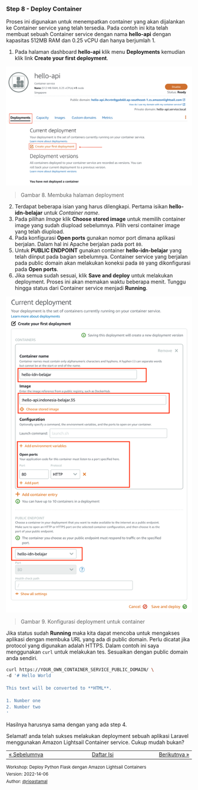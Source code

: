 
### <a name="step-8"></a>Step 8 - Deploy Container

Proses ini digunakan untuk menempatkan container yang akan dijalankan ke Container service yang telah tersedia. Pada contoh ini kita telah membuat sebuah Container service dengan nama **hello-api** dengan kapasitas 512MB RAM dan 0.25 vCPU dan hanya berjumlah 1.

1. Pada halaman dashboard **hello-api** klik menu **Deployments** kemudian klik link **Create your first deployment**.

[![Lightsail Create Deployment](https://raw.githubusercontent.com/rioastamal-examples/assets/main/workshop-amazon-lightsail-containers/lab-deploy-nodejs-app/images/lightsail-hello-api-deployments-menu.png)](https://raw.githubusercontent.com/rioastamal-examples/assets/main/workshop-amazon-lightsail-containers/lab-deploy-nodejs-app/images/lightsail-hello-api-deployments-menu.png)

> Gambar 8. Membuka halaman deployment

2. Terdapat beberapa isian yang harus dilengkapi. Pertama isikan **hello-idn-belajar** untuk _Container name_. 
3. Pada pilihan _Image_ klik **Choose stored image** untuk memilih container image yang sudah diupload sebelumnya. Pilih versi container image yang telah diupload.
4. Pada konfigurasi **Open ports** gunakan nomor port dimana aplikasi berjalan. Dalam hal ini Apache berjalan pada port `80`.
5. Untuk **PUBLIC ENDPOINT** gunakan container **hello-idn-belajar** yang telah diinput pada bagian sebelumnya. Container service yang berjalan pada public domain akan melakukan koneksi pada `80` yang dikonfigurasi pada **Open ports**.
6. Jika semua sudah sesuai, klik **Save and deploy** untuk melakukan deployment. Proses ini akan memakan waktu beberapa menit. Tunggu hingga status dari Container service menjadi **Running**.

[![Lightsail Configure Deployment](https://raw.githubusercontent.com/rioastamal-examples/assets/main/workshop-amazon-lightsail-containers/lab-laravel-app/images/lightsail-hello-api-configure-deployment.png)](https://raw.githubusercontent.com/rioastamal-examples/assets/main/workshop-amazon-lightsail-containers/lab-laravel-app/images/lightsail-hello-api-configure-deployment.png)

> Gambar 9. Konfigurasi deployment untuk container

Jika status sudah **Running** maka kita dapat mencoba untuk mengakses aplikasi dengan membuka URL yang ada di public domain. Perlu dicatat jika protocol yang digunakan adalah HTTPS. Dalam contoh ini saya menggunakan `curl` untuk melakukan tes. Sesuaikan dengan public domain anda sendiri.

```sh
curl https://YOUR_OWN_CONTAINER_SERVICE_PUBLIC_DOMAIN/ \ 
-d '# Hello World

This text will be converted to **HTML**.

1. Number one
2. Number two
'
```

Hasilnya harusnya sama dengan yang ada step 4.

Selamat! anda telah sukses melakukan deployment sebuah aplikasi Laravel menggunakan Amazon Lightsail Container service. Cukup mudah bukan?


<table border="0" style="width: 100%; display: table;"><tr><td><a href="STEP-7.md">&laquo; Sebelumnya</td><td align="center"><a href="README.md">Daftar Isi</a></td><td align="right"><a href="STEP-9.md">Berikutnya &raquo;</a></td></tr></table>

<sup>Workshop: Deploy Python Flask dengan Amazon Lightsail Containers  
Version: 2022-14-06  
Author: [@rioastamal](https://github.com/rioastamal)</sup>
